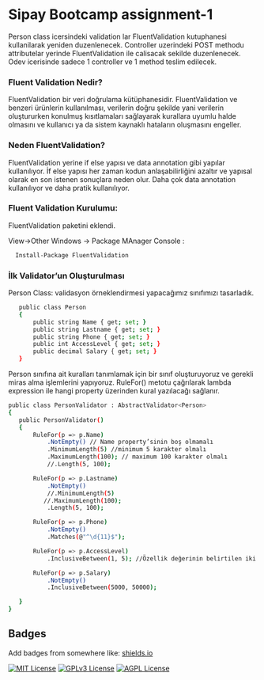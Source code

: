 
# Sipay Bootcamp assignment-1

Person class icersindeki validation lar FluentValidation kutuphanesi kullanilarak yeniden duzenlenecek.
Controller uzerindeki POST methodu attributelar yerinde FluentValidation ile calisacak sekilde duzenlenecek. 
Odev icerisinde sadece 1 controller ve 1 method teslim edilecek. 


### Fluent Validation Nedir?

FluentValidation bir veri doğrulama kütüphanesidir. FluentValidation ve benzeri ürünlerin kullanılması,
verilerin doğru şekilde yani verilerin oluştururken konulmuş kısıtlamaları sağlayarak kurallara uyumlu
halde olmasını ve kullanıcı ya da sistem kaynaklı hataların oluşmasını engeller.

### Neden FluentValidation?
FluentValidation yerine if else yapısı ve data annotation gibi yapılar kullanılıyor. İf else yapısı her zaman kodun anlaşabilirliğini azaltır ve yapısal olarak en son istenen sonuçlara neden olur. Daha çok data annotation kullanılıyor ve daha pratik kullanılıyor. 

### Fluent Validation Kurulumu:

FluentValidation paketini eklendi.

View->Other Windows -> Package MAnager Console : 

```bash
  Install-Package FluentValidation
```



### İlk Validator’un Oluşturulması
 Person Class: validasyon örneklendirmesi yapacağımız sınıfımızı tasarladık.

 ```bash
    public class Person
    {
        public string Name { get; set; }
        public string Lastname { get; set; }
        public string Phone { get; set; }
        public int AccessLevel { get; set; }
        public decimal Salary { get; set; }
    }
```

 Person sınıfına ait kuralları tanımlamak için bir sınıf oluşturuyoruz ve gerekli miras alma işlemlerini yapıyoruz.
 RuleFor() metotu çağrılarak lambda expression ile hangi property üzerinden kural yazılacağı sağlanır.

 ```bash
 public class PersonValidator : AbstractValidator<Person>
{
    public PersonValidator()
    {
        RuleFor(p => p.Name)
            .NotEmpty() // Name property’sinin boş olmamalı
            .MinimumLength(5) //minimum 5 karakter olmalı
            .MaximumLength(100); // maximum 100 karakter olmalı
            //.Length(5, 100);

        RuleFor(p => p.Lastname)
            .NotEmpty()
            //.MinimumLength(5) 
           //.MaximumLength(100);
            .Length(5, 100);

        RuleFor(p => p.Phone)
            .NotEmpty()
            .Matches(@"^\d{11}$");

        RuleFor(p => p.AccessLevel)
            .InclusiveBetween(1, 5); //Özellik değerinin belirtilen iki sayı (dahil) arasında olup olmadığını kontrol eder.

        RuleFor(p => p.Salary)
            .NotEmpty()
            .InclusiveBetween(5000, 50000);

    }
}

```



## Badges

Add badges from somewhere like: [shields.io](https://shields.io/)

[![MIT License](https://img.shields.io/badge/License-MIT-green.svg)](https://choosealicense.com/licenses/mit/)
[![GPLv3 License](https://img.shields.io/badge/License-GPL%20v3-yellow.svg)](https://opensource.org/licenses/)
[![AGPL License](https://img.shields.io/badge/license-AGPL-blue.svg)](http://www.gnu.org/licenses/agpl-3.0)

